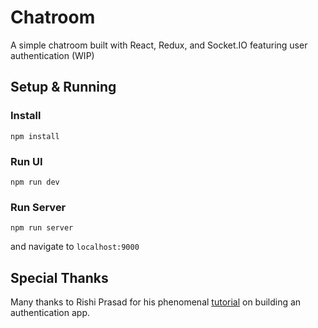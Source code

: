 # Chatroom

A simple chatroom built with React, Redux, and Socket.IO featuring user authentication (WIP)

## Setup & Running

### Install

`npm install`

### Run UI

`npm run dev`

### Run Server

`npm run server`

and navigate to `localhost:9000`

## Special Thanks

Many thanks to Rishi Prasad for his phenomenal [tutorial](https://blog.bitsrc.io/build-a-login-auth-app-with-mern-stack-part-1-c405048e3669) on building an authentication app.
